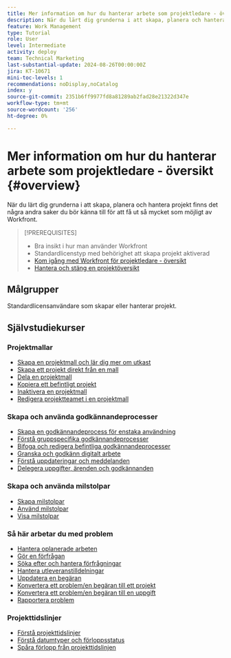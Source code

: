 ```yaml
---
title: Mer information om hur du hanterar arbete som projektledare - översikt
description: När du lärt dig grunderna i att skapa, planera och hantera projekt finns det några andra saker du bör känna till för att få ut så mycket som möjligt av Workfront.
feature: Work Management
type: Tutorial
role: User
level: Intermediate
activity: deploy
team: Technical Marketing
last-substantial-update: 2024-08-26T00:00:00Z
jira: KT-10671
mini-toc-levels: 1
recommendations: noDisplay,noCatalog
index: y
source-git-commit: 2351b6ff9977fd8a81289ab2fad28e21322d347e
workflow-type: tm+mt
source-wordcount: '256'
ht-degree: 0%

---
```



# Mer information om hur du hanterar arbete som projektledare - översikt {#overview}

När du lärt dig grunderna i att skapa, planera och hantera projekt finns det några andra saker du bör känna till för att få ut så mycket som möjligt av Workfront.

>[!PREREQUISITES]
>
>* Bra insikt i hur man använder Workfront
>* Standardlicenstyp med behörighet att skapa projekt aktiverad
>* [Kom igång med Workfront för projektledare - översikt](https://experienceleague.adobe.com/?recommended=Workfront-U-1-2022.1.planners)
>* [Hantera och stäng en projektöversikt](https://experienceleague.adobe.com/?recommended=Workfront-U-1-2022.2.planners)


## Målgrupper

Standardlicensanvändare som skapar eller hanterar projekt.

## Självstudiekurser

### Projektmallar

* [Skapa en projektmall och lär dig mer om utkast](create-a-project-template.md)
* [Skapa ett projekt direkt från en mall](create-a-project-directly-from-a-template.md)
* [Dela en projektmall](share-a-project-template.md)
* [Kopiera ett befintligt projekt](/help/manage-work/manage-projects/copy-an-existing-project.md)
* [Inaktivera en projektmall](deactivate-a-project-template.md)
* [Redigera projektteamet i en projektmall](edit-the-project-team-in-a-project-template.md)


### Skapa och använda godkännandeprocesser

* [Skapa en godkännandeprocess för enstaka användning](create-a-single-use-approval-process.md)
* [Förstå gruppspecifika godkännandeprocesser](group-specific-approval-processes.md)
* [Bifoga och redigera befintliga godkännandeprocesser](attach-and-edit-existing-approval-processes.md)
* [Granska och godkänn digitalt arbete](review-and-approve-digital-work.md)
* [Förstå uppdateringar och meddelanden](understand-updates-and-notifications.md)
* [Delegera uppgifter, ärenden och godkännanden](delegate-approvals.md)


### Skapa och använda milstolpar

* [Skapa milstolpar](creating-milestones.md)
* [Använd milstolpar](apply-milestones.md)
* [Visa milstolpar](view-milestones.md)


### Så här arbetar du med problem

* [Hantera oplanerade arbeten](handle-unplanned-work.md)
* [Gör en förfrågan](make-a-request.md)
* [Söka efter och hantera förfrågningar](find-requests.md)
* [Hantera utleveranstilldelningar](manage-issue-assignments.md)
* [Uppdatera en begäran](update-a-request.md)
* [Konvertera ett problem/en begäran till ett projekt](create-a-project-from-a-request.md)
* [Konvertera ett problem/en begäran till en uppgift](convert-issues-to-other-work-items.md)
* [Rapportera problem](report-on-issues.md)


### Projekttidslinjer

* [Förstå projekttidslinjer](understand-project-timelines.md)
* [Förstå datumtyper och förloppsstatus](understand-task-dates-and-progress-status.md)
* [Spåra förlopp från projekttidslinjen](track-work-progress-from-the-project-timeline.md)


